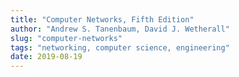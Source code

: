 ```yaml
---
title: "Computer Networks, Fifth Edition"
author: "Andrew S. Tanenbaum, David J. Wetherall"
slug: "computer-networks"
tags: "networking, computer science, engineering"
date: 2019-08-19
---
```



